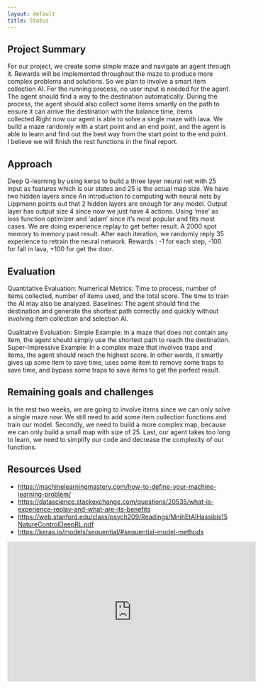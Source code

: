 ```yaml
---
layout: default
title: Status
---
```

## Project Summary

For our project, we create some simple maze and navigate an agent through it. Rewards will be implemented throughout the maze to produce more complex problems and solutions. So we plan to involve a smart item collection AI. For the running process, no user input is needed for the agent. The agent should find a way to the destination automatically. During the process, the agent should also collect some items smartly on the path to ensure it can arrive the destination with the balance time, items collected.Right now our agent is able to solve a single maze with lava. We build a maze randomly with a start point and an end point, and the agent is able to learn and find out the best way from the start point to the end point. I believe we will finish the rest functions in the final report. 

## Approach

Deep Q-learning by using keras to build a three layer neural net with 25 input as features which is our states and 25 is the actual map size. We have two hidden layers since An introduction to computing with neural nets by Lippmann points out that 2 hidden layers are enough for any model. Output layer has output size 4 since now we just have 4 actions. Using ‘mse’ as loss function optimizer and ‘adam’ since it’s most popular and fits most cases. We are doing experience replay to get better result. A 2000 spot memory to memory past result. After each iteration, we randomly reply 35 experience to retrain the neural network. Rewards : -1 for each step, -100 for fall in lava, +100 for get the door.

## Evaluation

Quantitative Evaluation:
Numerical Metrics: Time to process, number of items collected, number of items used, and the total score. The time to train the AI may also be analyzed.
Baselines: The agent should find the destination and generate the shortest path correctly and quickly without involving item collection and selection AI.

Qualitative Evaluation:
Simple Example: In a maze that does not contain any item, the agent should simply use the shortest path to reach the destination.
Super-Impressive Example: In a complex maze that involves traps and items, the agent should reach the highest score. In other words, it smartly gives up some item to save time, uses some item to remove some traps to save time, and bypass some traps to save items to get the perfect result.

## Remaining goals and challenges

In the rest two weeks, we are going to involve items since we can only solve a single maze now. We still need to add some item collection functions and train our model. Secondly, we need to build a more complex map, because we can only build a small map with size of 25. Last, our agent takes too long to learn, we need to simplify our code and decrease the complexity of our functions.

## Resources Used
- https://machinelearningmastery.com/how-to-define-your-machine-learning-problem/
- https://datascience.stackexchange.com/questions/20535/what-is-experience-replay-and-what-are-its-benefits
- https://web.stanford.edu/class/psych209/Readings/MnihEtAlHassibis15NatureControlDeepRL.pdf
- https://keras.io/models/sequential/#sequential-model-methods

<iframe width="560" height="315" src="https://www.youtube.com/embed/z6rx2-dZaIE" frameborder="0" allow="accelerometer; autoplay; encrypted-media; gyroscope; picture-in-picture" allowfullscreen></iframe>
